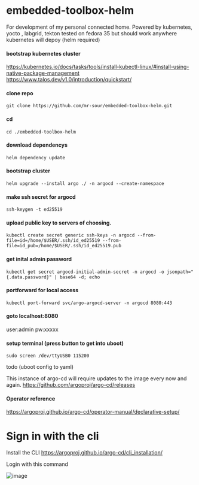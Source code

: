 # embedded-toolbox-helm
For development of my personal connected home. Powered by kubernetes, yocto , labgrid, tekton
tested on fedora 35 but should work anywhere kubernetes will depoy (helm required)
#### bootstrap kubernetes cluster
https://kubernetes.io/docs/tasks/tools/install-kubectl-linux/#install-using-native-package-management
https://www.talos.dev/v1.0/introduction/quickstart/

#### clone repo
`git clone https://github.com/mr-sour/embedded-toolbox-helm.git`
#### cd 
`cd ./embedded-toolbox-helm`
#### download dependencys
`helm dependency update`
#### bootstrap cluster
`helm upgrade --install argo ./ -n argocd --create-namespace`
#### make ssh secret for argocd
`ssh-keygen -t ed25519 `
#### upload public key to servers of choosing. 
`kubectl create secret generic ssh-keys -n argocd --from-file=id=/home/$USER/.ssh/id_ed25519 --from-file=id_pub=/home/$USER/.ssh/id_ed25519.pub` 
#### get inital admin password
`kubectl get secret argocd-initial-admin-secret -n argocd -o jsonpath="{.data.password}" | base64 -d; echo`
#### portforward for local access
`kubectl port-forward svc/argo-argocd-server -n argocd 8080:443`
#### goto localhost:8080
user:admin pw:xxxxx
#### setup terminal (press button to get into uboot)
`sudo screen /dev/ttyUSB0 115200`

todo (uboot config to yaml)

This instance of argo-cd will require updates to the image every now and again. https://github.com/argoproj/argo-cd/releases 

#### Operator reference
https://argoproj.github.io/argo-cd/operator-manual/declarative-setup/
# Sign in with the cli 
Install the CLI
https://argoproj.github.io/argo-cd/cli_installation/

Login with this command

![image](https://user-images.githubusercontent.com/2181180/166573169-cd2f8ad7-3813-4c0e-a061-b33d649a292f.png)
